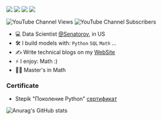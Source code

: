 [<img src="https://img.shields.io/badge/youtube-%230077B5.svg?&style=for-the-badge&logo=youtube&logoColor=white&color=FF0000" />](https://www.youtube.com/@senatorov)
[<img src="https://img.shields.io/badge/Kaggle-20BEFF?style=for-the-badge&logo=Kaggle&logoColor=white" />](https://www.kaggle.com/senatorov1)
[<img src="https://img.shields.io/badge/codeforces-%230077B5.svg?&style=for-the-badge&logo=codeforces&logoColor=white&color=black" />](https://codeforces.com/profile/RuslanSenatorov)
[<img src="https://img.shields.io/badge/twitter-%230077B5.svg?&style=for-the-badge&logo=twitter&logoColor=white&color=blue" />](https://twitter.com/ruslansenatorov)

![YouTube Channel Views](https://img.shields.io/youtube/channel/views/UCabAgDWCFd1bHFsBHy9yapw)
![YouTube Channel Subscribers](https://img.shields.io/youtube/channel/subscribers/UCabAgDWCFd1bHFsBHy9yapw)


- :computer: Data Scientist [@Senatorov](https://t.me/RuslanSenatorov), in US
- :hammer_and_wrench: I build models with: `Python` `SQL` `Math` ...
- :writing_hand: Write technical blogs on my [WebSite](https://www.senatorov.su/) 
- ⚡ I enjoy: Math :) 
- :student: Master's in Math

### Certificate 
- Stepik "Поколение Python" [сертификат](https://stepik.org/cert/1188135?lang=en)

![Anurag's GitHub stats](https://github-readme-stats.vercel.app/api?username=ruslansenatorov&show_icons=true&theme=transparent)
